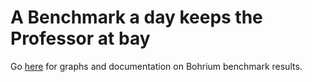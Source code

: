 A Benchmark a day keeps the Professor at bay
============================================

Go [here](http://bohrium.bitbucket.org/benchmarks/) for graphs and documentation on Bohrium benchmark results.

